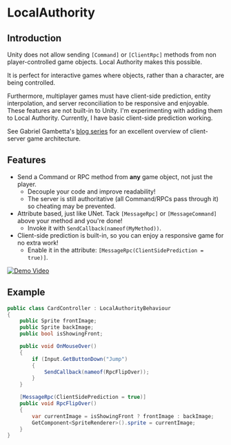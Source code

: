 # LocalAuthority

## Introduction
Unity does not allow sending `[Command]` or `[ClientRpc]` methods from non player-controlled game objects.
Local Authority makes this possible.

It is perfect for interactive games where objects, rather than a character, are being controlled.

Furthermore, multiplayer games must have client-side prediction, entity interpolation, and server reconciliation to be responsive and enjoyable.
These features are not built-in to Unity.
I'm experimenting with adding them to Local Authority.
Currently, I have basic client-side prediction working.

See Gabriel Gambetta's [blog series](http://www.gabrielgambetta.com/client-server-game-architecture.html) for an excellent overview of client-server game architecture.

## Features
- Send a Command or RPC method from **any** game object, not just the player.
  - Decouple your code and improve readability!
  - The server is still authoritative (all Command/RPCs pass through it) so cheating may be prevented.
- Attribute based, just like UNet. Tack `[MessageRpc]` or `[MessageCommand]` above your method and you're done!
  - Invoke it with `SendCallback(nameof(MyMethod))`.
- Client-side prediction is built-in, so you can enjoy a responsive game for no extra work!
  - Enable it in the attribute: `[MessageRpc(ClientSidePrediction = true)]`.

[![Demo Video](<https://user-images.githubusercontent.com/11803661/32900831-3c5396fa-caa3-11e7-9ff8-9f7a6ac52322.png>)](https://www.youtube.com/watch?v=owCHkt8GL-0)


## Example
```csharp
public class CardController : LocalAuthorityBehaviour
{
    public Sprite frontImage;
    public Sprite backImage;
    public bool isShowingFront;

    public void OnMouseOver()
    {
        if (Input.GetButtonDown("Jump")
        {
            SendCallback(nameof(RpcFlipOver));
        }
    }

    [MessageRpc(ClientSidePrediction = true)]
    public void RpcFlipOver()
    {
        var currentImage = isShowingFront ? frontImage : backImage;
        GetComponent<SpriteRenderer>().sprite = currentImage;
    }
}
```

